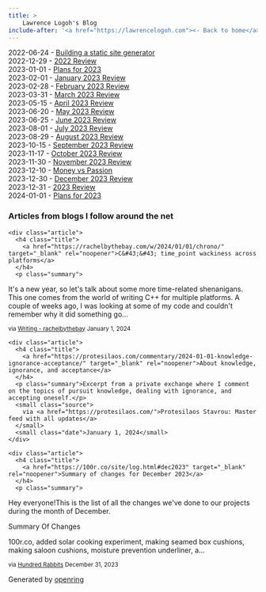 ```yaml
---
title: > 
    Lawrence Logoh's Blog
include-after: '<a href="https://lawrencelogoh.com"><- Back to home</a>'
---
```


2022-06-24 - [Building a static site generator](https://lawrencelogoh.com/blog/building_ssg.html)  
2022-12-29 - [2022 Review](https://lawrencelogoh.com/blog/2022_review.html)  
2023-01-01 - [Plans for 2023](https://lawrencelogoh.com/blog/2023_plans.html)  
2023-02-01 - [January 2023 Review](https://lawrencelogoh.com/blog/jan_2023_review.html)  
2023-02-28 - [February 2023 Review](https://lawrencelogoh.com/blog/feb_2023_review.html)  
2023-03-31 - [March 2023 Review](https://lawrencelogoh.com/blog/mar_2023_review.html)  
2023-05-15 - [April 2023 Review](https://lawrencelogoh.com/blog/apr_2023_review.html)  
2023-06-20 - [May 2023 Review](https://lawrencelogoh.com/blog/may_2023_review.html)  
2023-06-25 - [June 2023 Review](https://lawrencelogoh.com/blog/jun_2023_review.html)  
2023-08-01 - [July 2023 Review](https://lawrencelogoh.com/blog/july_2023_review.html)  
2023-08-29 - [August 2023 Review](https://lawrencelogoh.com/blog/august_2023_review.html)  
2023-10-15 - [September 2023 Review](https://lawrencelogoh.com/blog/sept_2023_review.html)  
2023-11-17 - [October 2023 Review](https://lawrencelogoh.com/blog/oct_2023_review.html)  
2023-11-30 - [November 2023 Review](https://lawrencelogoh.com/blog/nov_2023_review.html)  
2023-12-10 - [Money vs Passion](https://lawrencelogoh.com/blog/money_vs_passion.html)  
2023-12-30 - [December 2023 Review](https://lawrencelogoh.com/blog/dec_2023_review.html)  
2023-12-31 - [2023 Review](https://lawrencelogoh.com/blog/2023_review.html)  
2024-01-01 - [Plans for 2023](https://lawrencelogoh.com/blog/2024_plans.html)  

<section class="webring">
  <h3>Articles from blogs I follow around the net</h3>
  <section class="articles">
    
    <div class="article">
      <h4 class="title">
        <a href="https://rachelbythebay.com/w/2024/01/01/chrono/" target="_blank" rel="noopener">C&#43;&#43; time_point wackiness across platforms</a>
      </h4>
      <p class="summary">


It&#39;s a new year, so let&#39;s talk about some more time-related shenanigans.  
This one comes from the world of writing C++ for multiple platforms.
A couple of weeks ago, I was looking at some of my code and couldn&#39;t 
remember why it did something go…</p>
      <small class="source">
        via <a href="https://rachelbythebay.com/w/">Writing - rachelbythebay</a>
      </small>
      <small class="date">January 1, 2024</small>
    </div>
    
    <div class="article">
      <h4 class="title">
        <a href="https://protesilaos.com/commentary/2024-01-01-knowledge-ignorance-acceptance/" target="_blank" rel="noopener">About knowledge, ignorance, and acceptance</a>
      </h4>
      <p class="summary">Excerpt from a private exchange where I comment on the topics of pursuit knowledge, dealing with ignorance, and accepting oneself.</p>
      <small class="source">
        via <a href="https://protesilaos.com/">Protesilaos Stavrou: Master feed with all updates</a>
      </small>
      <small class="date">January 1, 2024</small>
    </div>
    
    <div class="article">
      <h4 class="title">
        <a href="https://100r.co/site/log.html#dec2023" target="_blank" rel="noopener">Summary of changes for December 2023</a>
      </h4>
      <p class="summary">
Hey everyone!This is the list of all the changes we&#39;ve done to our projects during the month of December.

Summary Of Changes

  100r.co, added solar cooking experiment, making seamed box cushions, making saloon cushions, moisture prevention underliner, a…</p>
      <small class="source">
        via <a href="https://100r.co">Hundred Rabbits</a>
      </small>
      <small class="date">December 31, 2023</small>
    </div>
    
  </section>
  <p class="attribution">
    Generated by
    <a href="https://git.sr.ht/~sircmpwn/openring">openring</a>
  </p>
</section>
